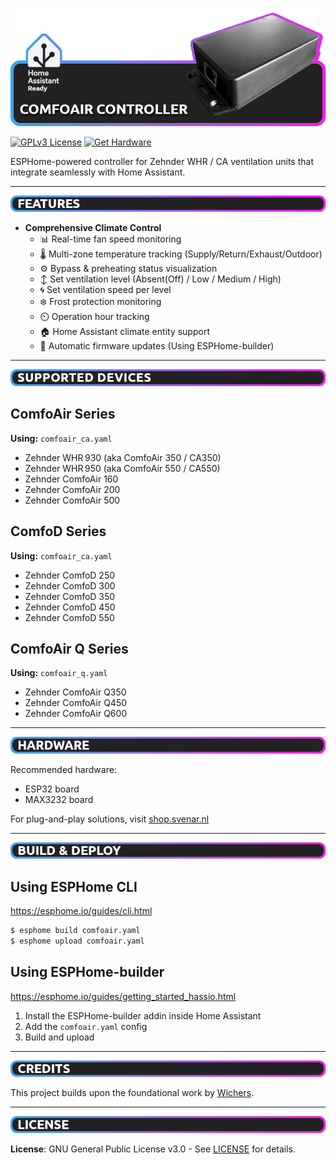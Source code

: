 ![ComfoAir Controller Banner](images/banner.png)

[![GPLv3 License](https://img.shields.io/badge/License-GPLv3-blue.svg)](https://www.gnu.org/licenses/gpl-3.0) [![Get Hardware](https://img.shields.io/badge/Shop-Get_Plug--Play_Solution-8A2BE2)](https://shop.svenar.nl)

ESPHome-powered controller for Zehnder WHR / CA ventilation units that integrate seamlessly with Home Assistant.

---

![Features](images/features.png)

- **Comprehensive Climate Control**
  - 📊 Real-time fan speed monitoring
  - 🌡️ Multi-zone temperature tracking (Supply/Return/Exhaust/Outdoor)
  - ⚙️ Bypass & preheating status visualization
  - ↕️ Set ventilation level (Absent(Off) / Low / Medium / High)
  - 🌀 Set ventilation speed per level
  - ❄️ Frost protection monitoring
  - ⏲️ Operation hour tracking
  - 🏠 Home Assistant climate entity support
  - 🔄 Automatic firmware updates (Using ESPHome-builder)

---

![Supported Devices](images/supported_devices.png)

## ComfoAir Series
__Using:__ `comfoair_ca.yaml`
- Zehnder WHR 930 (aka ComfoAir 350 / CA350)
- Zehnder WHR 950 (aka ComfoAir 550 / CA550)
- Zehnder ComfoAir 160
- Zehnder ComfoAir 200
- Zehnder ComfoAir 500

## ComfoD Series
__Using:__ `comfoair_ca.yaml`
- Zehnder ComfoD 250
- Zehnder ComfoD 300
- Zehnder ComfoD 350
- Zehnder ComfoD 450
- Zehnder ComfoD 550

## ComfoAir Q Series
__Using:__ `comfoair_q.yaml`
- Zehnder ComfoAir Q350
- Zehnder ComfoAir Q450
- Zehnder ComfoAir Q600

---

![Hardware](images/hardware.png)

Recommended hardware:
* ESP32 board
* MAX3232 board

For plug-and-play solutions, visit [shop.svenar.nl](https://shop.svenar.nl)

---

![Build & Deploy](images/build_and_deploy.png)

## Using ESPHome CLI

https://esphome.io/guides/cli.html

```sh
$ esphome build comfoair.yaml
$ esphome upload comfoair.yaml
```

## Using ESPHome-builder

https://esphome.io/guides/getting_started_hassio.html

1. Install the ESPHome-builder addin inside Home Assistant
2. Add the `comfoair.yaml` config
3. Build and upload

---

![Credits](images/credits.png)

This project builds upon the foundational work by [Wichers](https://github.com/wichers/esphome-comfoair).  

---

![License](images/license.png)

**License**: GNU General Public License v3.0 - See [LICENSE](LICENSE) for details.